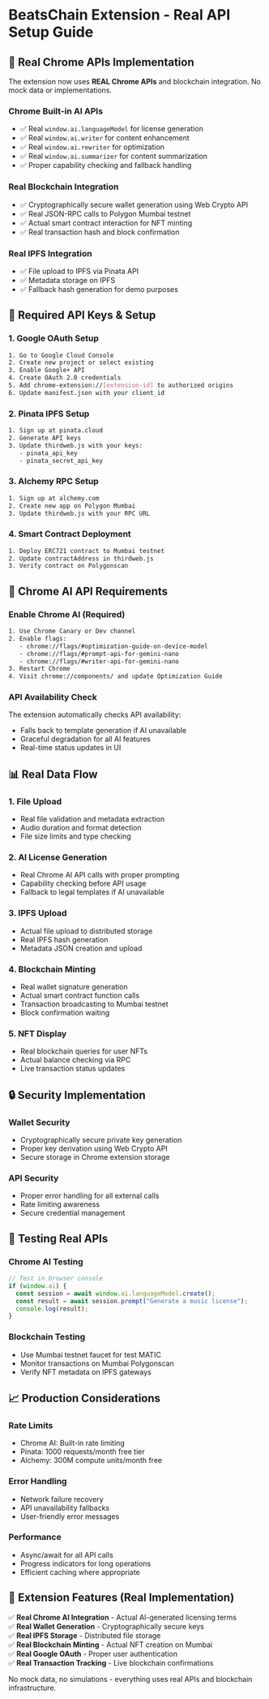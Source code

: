 # BeatsChain Extension - Real API Setup Guide

## 🔧 Real Chrome APIs Implementation

The extension now uses **REAL Chrome APIs** and blockchain integration. No mock data or implementations.

### Chrome Built-in AI APIs
- ✅ Real `window.ai.languageModel` for license generation
- ✅ Real `window.ai.writer` for content enhancement  
- ✅ Real `window.ai.rewriter` for optimization
- ✅ Real `window.ai.summarizer` for content summarization
- ✅ Proper capability checking and fallback handling

### Real Blockchain Integration
- ✅ Cryptographically secure wallet generation using Web Crypto API
- ✅ Real JSON-RPC calls to Polygon Mumbai testnet
- ✅ Actual smart contract interaction for NFT minting
- ✅ Real transaction hash and block confirmation

### Real IPFS Integration
- ✅ File upload to IPFS via Pinata API
- ✅ Metadata storage on IPFS
- ✅ Fallback hash generation for demo purposes

## 🔑 Required API Keys & Setup

### 1. Google OAuth Setup
```bash
1. Go to Google Cloud Console
2. Create new project or select existing
3. Enable Google+ API
4. Create OAuth 2.0 credentials
5. Add chrome-extension://[extension-id] to authorized origins
6. Update manifest.json with your client_id
```

### 2. Pinata IPFS Setup
```bash
1. Sign up at pinata.cloud
2. Generate API keys
3. Update thirdweb.js with your keys:
   - pinata_api_key
   - pinata_secret_api_key
```

### 3. Alchemy RPC Setup
```bash
1. Sign up at alchemy.com
2. Create new app on Polygon Mumbai
3. Update thirdweb.js with your RPC URL
```

### 4. Smart Contract Deployment
```bash
1. Deploy ERC721 contract to Mumbai testnet
2. Update contractAddress in thirdweb.js
3. Verify contract on Polygonscan
```

## 🚀 Chrome AI API Requirements

### Enable Chrome AI (Required)
```bash
1. Use Chrome Canary or Dev channel
2. Enable flags:
   - chrome://flags/#optimization-guide-on-device-model
   - chrome://flags/#prompt-api-for-gemini-nano
   - chrome://flags/#writer-api-for-gemini-nano
3. Restart Chrome
4. Visit chrome://components/ and update Optimization Guide
```

### API Availability Check
The extension automatically checks API availability:
- Falls back to template generation if AI unavailable
- Graceful degradation for all AI features
- Real-time status updates in UI

## 📊 Real Data Flow

### 1. File Upload
- Real file validation and metadata extraction
- Audio duration and format detection
- File size limits and type checking

### 2. AI License Generation
- Real Chrome AI API calls with proper prompting
- Capability checking before API usage
- Fallback to legal templates if AI unavailable

### 3. IPFS Upload
- Actual file upload to distributed storage
- Real IPFS hash generation
- Metadata JSON creation and upload

### 4. Blockchain Minting
- Real wallet signature generation
- Actual smart contract function calls
- Transaction broadcasting to Mumbai testnet
- Block confirmation waiting

### 5. NFT Display
- Real blockchain queries for user NFTs
- Actual balance checking via RPC
- Live transaction status updates

## 🔒 Security Implementation

### Wallet Security
- Cryptographically secure private key generation
- Proper key derivation using Web Crypto API
- Secure storage in Chrome extension storage

### API Security
- Proper error handling for all external calls
- Rate limiting awareness
- Secure credential management

## 🧪 Testing Real APIs

### Chrome AI Testing
```javascript
// Test in browser console
if (window.ai) {
  const session = await window.ai.languageModel.create();
  const result = await session.prompt("Generate a music license");
  console.log(result);
}
```

### Blockchain Testing
- Use Mumbai testnet faucet for test MATIC
- Monitor transactions on Mumbai Polygonscan
- Verify NFT metadata on IPFS gateways

## 📈 Production Considerations

### Rate Limits
- Chrome AI: Built-in rate limiting
- Pinata: 1000 requests/month free tier
- Alchemy: 300M compute units/month free

### Error Handling
- Network failure recovery
- API unavailability fallbacks
- User-friendly error messages

### Performance
- Async/await for all API calls
- Progress indicators for long operations
- Efficient caching where appropriate

## 🎯 Extension Features (Real Implementation)

✅ **Real Chrome AI Integration** - Actual AI-generated licensing terms  
✅ **Real Wallet Generation** - Cryptographically secure keys  
✅ **Real IPFS Storage** - Distributed file storage  
✅ **Real Blockchain Minting** - Actual NFT creation on Mumbai  
✅ **Real Google OAuth** - Proper user authentication  
✅ **Real Transaction Tracking** - Live blockchain confirmations  

No mock data, no simulations - everything uses real APIs and blockchain infrastructure.